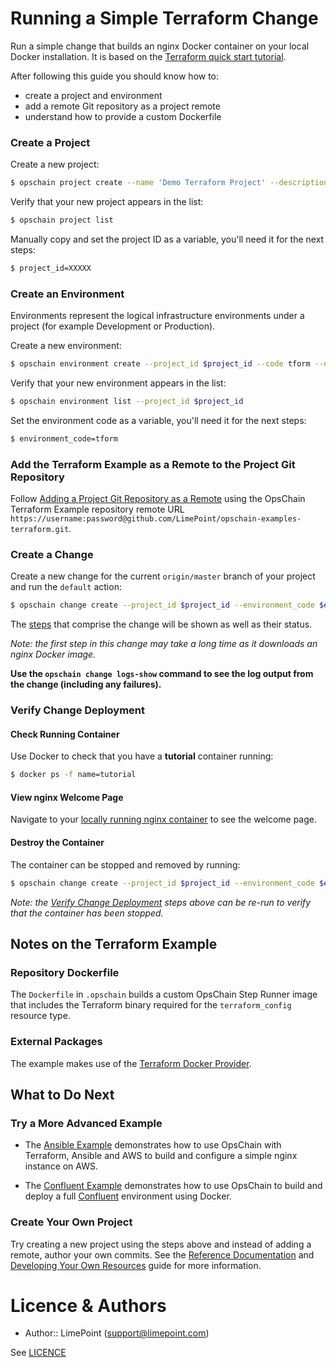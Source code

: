 # Running a Simple Terraform Change

Run a simple change that builds an nginx Docker container on your local Docker installation.
It is based on the [Terraform quick start tutorial](https://learn.hashicorp.com/tutorials/terraform/install-cli?in=terraform/aws-get-started#quick-start-tutorial).

After following this guide you should know how to:
- create a project and environment
- add a remote Git repository as a project remote
- understand how to provide a custom Dockerfile

### Create a Project

Create a new project:

```bash
$ opschain project create --name 'Demo Terraform Project' --description 'My Terraform project' --confirm
```

Verify that your new project appears in the list:

```bash
$ opschain project list
```

Manually copy and set the project ID as a variable, you'll need it for the next steps:

```bash
$ project_id=XXXXX
```

### Create an Environment

Environments represent the logical infrastructure environments under a project (for example Development or Production).

Create a new environment:

```bash
$ opschain environment create --project_id $project_id --code tform --name 'Terraform Environment' --description 'My Terraform environment' --confirm
```

Verify that your new environment appears in the list:

```bash
$ opschain environment list --project_id $project_id
```

Set the environment code as a variable, you'll need it for the next steps:

```bash
$ environment_code=tform
```

### Add the Terraform Example as a Remote to the Project Git Repository

Follow [Adding a Project Git Repository as a Remote](reference/project_git_repositories.md#adding-a-project-git-repository-as-a-remote) using the OpsChain Terraform Example repository remote URL `https://username:password@github.com/LimePoint/opschain-examples-terraform.git`.

### Create a Change

Create a new change for the current `origin/master` branch of your project and run the `default` action:

```bash
$ opschain change create --project_id $project_id --environment_code $environment_code --commit_ref origin/master --action default --confirm
```

The [steps](reference/concepts.md#step) that comprise the change will be shown as well as their status.

_Note: the first step in this change may take a long time as it downloads an nginx Docker image._

**Use the `opschain change logs-show` command to see the log output from the change (including any failures).**

### Verify Change Deployment

#### Check Running Container

Use Docker to check that you have a **tutorial** container running:

```bash
$ docker ps -f name=tutorial
```

#### View nginx Welcome Page

Navigate to your [locally running nginx container](http://localhost:8000) to see the welcome page.

#### Destroy the Container

The container can be stopped and removed by running:

```bash
$ opschain change create --project_id $project_id --environment_code $environment_code --commit_ref origin/master --action destroy --confirm
```

_Note: the [Verify Change Deployment](#verify_change_deployment) steps above can be re-run to verify that the container has been stopped._

## Notes on the Terraform Example

### Repository Dockerfile

The `Dockerfile` in `.opschain` builds a custom OpsChain Step Runner image that includes the Terraform binary required for the `terraform_config` resource type.

### External Packages

The example makes use of the [Terraform Docker Provider](https://www.terraform.io/docs/providers/docker).

## What to Do Next

### Try a More Advanced Example

- The [Ansible Example](running_an_aws_ansible_change.md) demonstrates how to use OpsChain with Terraform, Ansible and AWS to build and configure a simple nginx instance on AWS.

- The [Confluent Example](running_a_complex_change.md) demonstrates how to use OpsChain to build and deploy a full [Confluent](https://www.confluent.io) environment using Docker.

### Create Your Own Project

Try creating a new project using the steps above and instead of adding a remote, author your own commits. See the [Reference Documentation](reference/index.md) and [Developing Your Own Resources](developing_resources.md) guide for more information.

# Licence & Authors
- Author:: LimePoint (support@limepoint.com)

See [LICENCE](../LICENCE)
